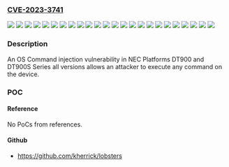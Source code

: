 ### [CVE-2023-3741](https://cve.mitre.org/cgi-bin/cvename.cgi?name=CVE-2023-3741)
![](https://img.shields.io/static/v1?label=Product&message=ITK-12D-1(BK)TEL&color=blue)
![](https://img.shields.io/static/v1?label=Product&message=ITK-12D-1P(BK)TEL&color=blue)
![](https://img.shields.io/static/v1?label=Product&message=ITK-12DG-1P(BK)TEL&color=blue)
![](https://img.shields.io/static/v1?label=Product&message=ITK-32LCG-1P(BK)TEL&color=blue)
![](https://img.shields.io/static/v1?label=Product&message=ITK-32LCGS-1(BK)%20TEL&color=blue)
![](https://img.shields.io/static/v1?label=Product&message=ITK-32LCGS-1A(BK)%20TEL&color=blue)
![](https://img.shields.io/static/v1?label=Product&message=ITK-32LCGS-1P(BK)%20TEL&color=blue)
![](https://img.shields.io/static/v1?label=Product&message=ITK-32TCG-1P(BK)TEL&color=blue)
![](https://img.shields.io/static/v1?label=Product&message=ITK-32TCGS-1(BK)%20TEL&color=blue)
![](https://img.shields.io/static/v1?label=Product&message=ITK-32TCGS-1A(BK)%20TEL&color=blue)
![](https://img.shields.io/static/v1?label=Product&message=ITK-32TCGS-1P(BK)%20TEL&color=blue)
![](https://img.shields.io/static/v1?label=Product&message=ITK-6D-1(BK)TEL&color=blue)
![](https://img.shields.io/static/v1?label=Product&message=ITK-6D-1P(BK)TEL&color=blue)
![](https://img.shields.io/static/v1?label=Product&message=ITK-6DG-1P(BK)TEL&color=blue)
![](https://img.shields.io/static/v1?label=Product&message=ITK-6DGS-1(BK)%20TEL&color=blue)
![](https://img.shields.io/static/v1?label=Product&message=ITK-6DGS-1A(BK)%20TEL&color=blue)
![](https://img.shields.io/static/v1?label=Product&message=ITK-6DGS-1P(BK)%20TEL&color=blue)
![](https://img.shields.io/static/v1?label=Product&message=ITK-8LCG-1P(BK)TEL&color=blue)
![](https://img.shields.io/static/v1?label=Product&message=ITK-8LCX-1(BK)TEL&color=blue)
![](https://img.shields.io/static/v1?label=Product&message=ITK-8LCX-1P(BK)TEL&color=blue)
![](https://img.shields.io/static/v1?label=Product&message=ITK-8TCGX-1(BK)TEL&color=blue)
![](https://img.shields.io/static/v1?label=Product&message=ITK-8TCGX-1P(BK)TEL&color=blue)
![](https://img.shields.io/static/v1?label=Version&message=%3D%20all%20versions%20&color=brighgreen)
![](https://img.shields.io/static/v1?label=Vulnerability&message=CWE-78%3A%20Improper%20Neutralization%20of%20Special%20Elements%20used%20in%20an%20OS%20Command&color=brighgreen)

### Description

An OS Command injection vulnerability in NEC Platforms DT900 and DT900S Series all versions allows an attacker to execute any command on the device.

### POC

#### Reference
No PoCs from references.

#### Github
- https://github.com/kherrick/lobsters

